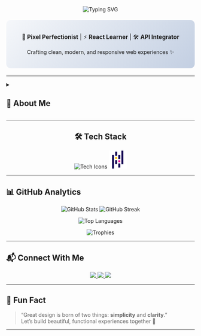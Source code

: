 <div align="center">

  <!-- Animated Typing Header -->
  <img src="https://readme-typing-svg.demolab.com?font=Fira+Code&weight=600&size=28&duration=3000&pause=500&color=38BDF8&center=true&vCenter=true&width=600&lines=Hi+%F0%9F%91%8B%2C+I'm+Rupanjan+Saha;Frontend+Developer;UI%2FUX+Enthusiast;Web+Explorer;Lifelong+Learner" alt="Typing SVG" />

  <!-- Profile Card -->
  <div style="background: linear-gradient(135deg, #f5f7fa 0%, #c3cfe2 100%); padding: 20px; border-radius: 12px; margin: 20px 0; max-width: 650px;">
    <p style="font-size: 1.1em;">🎨 <b>Pixel Perfectionist</b> | ⚡ <b>React Learner</b> | 🛠️ <b>API Integrator</b></p>
    <p>Crafting clean, modern, and responsive web experiences ✨</p>
  </div>

</div>

---

<!-- About Me -->
<details>
  <summary><h2>🌟 About Me</h2></summary>
  <div style="background: #f8f9fa; padding: 15px; border-radius: 8px; margin: 10px 0;">
    <pre>
💻 I code for fun (and sometimes for coffee ☕).
🌱 Currently growing my Python and React Native skills.
🎨 Obsessed with design systems & component libraries.
🔌 Love connecting frontends to powerful backends via APIs.
📚 Exploring Three.js animations (wish me luck 😅).
    </pre>
  </div>
</details>

---

<h2 align="center">🛠️ Tech Stack</h2>

<div align="center">
  <img src="https://skillicons.dev/icons?i=html,css,js,react,tailwind,bootstrap,sass,figma,vscode,py,c,git,github" alt="Tech Icons" />
  <img src="https://raw.githubusercontent.com/devicons/devicon/master/icons/pandas/pandas-original.svg" alt="Pandas" width="48" height="48"/>
</div>


---

## 📊 GitHub Analytics

<p align="center">
  <img src="https://github-readme-stats.vercel.app/api?username=RupanjanSaha123&show_icons=true&theme=radical&hide_border=true&count_private=true" alt="GitHub Stats" width="48%"/>
  <img src="https://github-readme-streak-stats.herokuapp.com?user=RupanjanSaha123&theme=radical&hide_border=true" alt="GitHub Streak" width="48%"/>
</p>

<p align="center">
  <img src="https://github-readme-stats.vercel.app/api/top-langs/?username=RupanjanSaha123&layout=compact&theme=radical&hide_border=true" alt="Top Languages" width="40%"/>
</p>

<p align="center">
  <img src="https://github-profile-trophy.vercel.app/?username=RupanjanSaha123&theme=radical&margin-w=10&margin-h=10&no-frame=true&column=6" alt="Trophies" />
</p>


---

## 📬 Connect With Me  

<p align="center">
  <a href="https://github.com/RupanjanSaha123" target="_blank">
    <img src="https://img.shields.io/badge/GitHub-171717?style=for-the-badge&logo=github&logoColor=white" />
  </a>
  <a href="https://www.linkedin.com/in/rupanjan-saha/" target="_blank">
    <img src="https://img.shields.io/badge/LinkedIn-0A66C2?style=for-the-badge&logo=linkedin&logoColor=white" />
  </a>
  <a href="mailto:rupanjansaha123@gmail.com">
    <img src="https://img.shields.io/badge/Gmail-EA4335?style=for-the-badge&logo=gmail&logoColor=white" />
  </a>
</p>

---

## 🧠 Fun Fact  

> “Great design is born of two things: **simplicity** and **clarity**.”  
> Let’s build beautiful, functional experiences together 🚀

---

